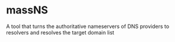 # massNS
A tool that turns the authoritative nameservers of DNS providers to resolvers and resolves the target domain list
